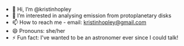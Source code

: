 - 👋 Hi, I’m @kristinhopley
- 👀 I’m interested in analysing emission from protoplanetary disks
- 📫 How to reach me - email: kristinhopley@gmail.com
- 😄 Pronouns: she/her
- ⚡ Fun fact: I've wanted to be an astronomer ever since I could talk!

<!---
kristinhopley/kristinhopley is a ✨ special ✨ repository because its `README.md` (this file) appears on your GitHub profile.
You can click the Preview link to take a look at your changes.
--->
